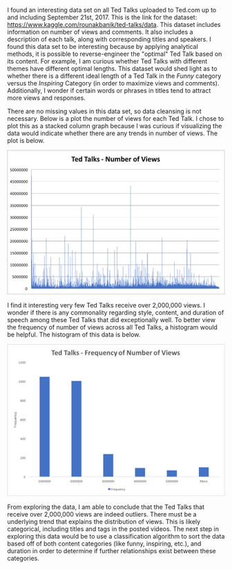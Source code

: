 
I found an interesting data set on all Ted Talks uploaded to Ted.com up
to and including September 21st, 2017. This is the link for the dataset:
<https://www.kaggle.com/rounakbanik/ted-talks/data>. This dataset
includes information on number of views and comments. It also includes a
description of each talk, along with corresponding titles and speakers.
I found this data set to be interesting because by applying analytical
methods, it is possible to reverse-engineer the \"optimal\" Ted Talk
based on its content. For example, I am curious whether Ted Talks with
different themes have different optimal lengths. This dataset would shed
light as to whether there is a different ideal length of a Ted Talk in
the *Funny* category versus the *Inspiring* Category (in order to
maximize views and comments). Additionally, I wonder if certain words or
phrases in titles tend to attract more views and responses.

There are no missing values in this data set, so data cleansing is not
necessary. Below is a plot the number of views for each Ted Talk. I
chose to plot this as a stacked column graph because I was curious if
visualizing the data would indicate whether there are any trends in
number of views. The plot is below.

<img src = "stackedcolumngraph.png">


I find it interesting very few Ted Talks receive over 2,000,000 views. I
wonder if there is any commonality regarding style, content, and
duration of speech among these Ted Talks that did exceptionally well. To
better view the frequency of number of views across all Ted Talks, a
histogram would be helpful. The histogram of this data is below.


<img src = "histogram.png">


From exploring the data, I am able to conclude that the Ted
Talks that receive over 2,000,000 views are indeed outliers. There must
be a underlying trend that explains the distribution of views. This is
likely categorical, including titles and tags in the posted videos. The
next step in exploring this data would be to use a classification
algorithm to sort the data based off of both content categories (like
funny, inspiring, etc.), and duration in order to determine if further
relationships exist between these categories.


```python

```
